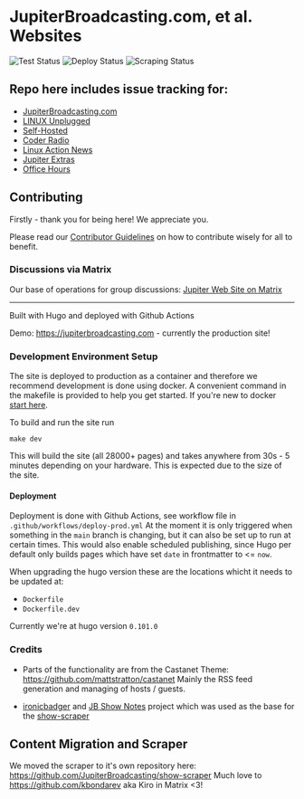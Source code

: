 # JupiterBroadcasting.com, et al. Websites

![Test Status](https://github.com/JupiterBroadcasting/jupiterbroadcasting.com/actions/workflows/e2e.yml/badge.svg) ![Deploy Status](https://github.com/JupiterBroadcasting/jupiterbroadcasting.com/actions/workflows/deploy-prod.yml/badge.svg) ![Scraping Status](https://github.com/JupiterBroadcasting/jupiterbroadcasting.com/actions/workflows/scrape.yml/badge.svg) 

## Repo here includes issue tracking for:
  * [JupiterBroadcasting.com](https://jupiterbroadcasting.com)
  * [LINUX Unplugged](https://linuxunplugged.com/)
  * [Self-Hosted](https://selfhosted.show/)
  * [Coder Radio](https://coder.show/)
  * [Linux Action News](https://linuxactionnews.com/)
  * [Jupiter Extras](https://extras.show/)
  * [Office Hours](https://www.officehours.hair/)

## Contributing
Firstly - thank you for being here! We appreciate you.

Please read our [Contributor Guidelines](https://github.com/JupiterBroadcasting/jupiterbroadcasting.com/blob/main/CONTRIBUTING.md) on how to contribute wisely for all to benefit.

### Discussions via Matrix

Our base of operations for group discussions: [Jupiter Web Site on Matrix](https://matrix.to/#/#jupiterweb:jupiterbroadcasting.com)

---

Built with Hugo and deployed with Github Actions

Demo: https://jupiterbroadcasting.com - currently the production site!

### Development Environment Setup

The site is deployed to production as a container and therefore we recommend development is done using docker. A convenient command in the makefile is provided to help you get started. If you're new to docker [start here](https://docs.docker.com/get-docker/).

To build and run the site run

    make dev

This will build the site (all 28000+ pages) and takes anywhere from 30s - 5 minutes depending on your hardware. This is expected due to the size of the site.

#### Deployment

Deployment is done with Github Actions, see workflow file in `.github/workflows/deploy-prod.yml`
At the moment it is only triggered when something in the `main` branch is changing, but it can also be set up to run at certain times.
This would also enable scheduled publishing, since Hugo per default only builds pages which have set `date` in frontmatter to <= `now`.

When upgrading the hugo version these are the locations whicht it needs to be updated at:

* `Dockerfile`
* `Dockerfile.dev`

Currently we're at hugo version `0.101.0`

### Credits

- Parts of the functionality are from the Castanet Theme: https://github.com/mattstratton/castanet
Mainly the RSS feed generation and managing of hosts / guests.

- [ironicbadger](https://github.com/ironicbadger) and [JB Show Notes](https://github.com/selfhostedshow/show-notes) project which was used as the base for the [show-scraper](https://github.com/JupiterBroadcasting/show-scraper)

## Content Migration and Scraper

We moved the scraper to it's own repository here: https://github.com/JupiterBroadcasting/show-scraper
Much love to https://github.com/kbondarev aka Kiro in Matrix <3!
